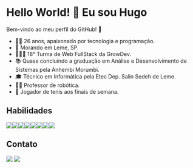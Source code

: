 # Hello World! 👋 Eu sou Hugo

Bem-vindo ao meu perfil do GitHub! 🚀

- 👨‍💻 26 anos, apaixonado por tecnologia e programação.
- 🏡 Morando em Leme, SP.
- 👨🏻‍💻 18° Turma de Web FullStack da GrowDev.
- 📚 Quase concluindo a graduação em Análise e Desenvolvimento de Sistemas pela Anhembi Morumbi.
- 🎓 Técnico em Informática pela Etec Dep. Salin Sedeh de Leme.
- 👨‍🏫 Professor de robótica.
- 🎾 Jogador de tenis aos finais de semana.


## Habilidades

<div style="display: flex; flex-wrap: wrap;">
  <img src="https://img.shields.io/badge/Python-3776AB?style=flat&logo=python&logoColor=white">
  <img src="https://img.shields.io/badge/Visual%20Basic-3333FF?style=flat&logo=visual%20studio&logoColor=white">
  <img src="https://img.shields.io/badge/HTML5-E34F26?style=flat&logo=html5&logoColor=white">
  <img src="https://img.shields.io/badge/CSS3-1572B6?style=flat&logo=css3&logoColor=white">
  <img src="https://img.shields.io/badge/JavaScript-F7DF1E?style=flat&logo=javascript&logoColor=black">
  <img src="https://img.shields.io/badge/Bootstrap-7952B3?style=flat&logo=bootstrap&logoColor=white">
  <img src="https://img.shields.io/badge/Django-092E20?style=flat&logo=django&logoColor=white">
  <img src="https://img.shields.io/badge/MySQL-4479A1?style=flat&logo=mysql&logoColor=white">
</div>


## Contato
<img src="https://img.shields.io/badge/Email-hugo_amadio%40hotmail.com-FF5500?style=flat&logo=gmail&logoColor=white">
<img src="https://img.shields.io/badge/LinkedIn-hugoamadio-0077B5?style=flat&logo=linkedin&logoColor=white">
